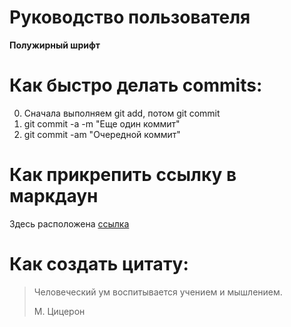 # Руководство пользователя

**Полужирный шрифт**

# Как быстро делать commits:

0. Сначала выполняем git add, потом git commit
1. git commit -a -m "Еще один коммит"
2. git commit -am "Очередной коммит"


# Как прикрепить ссылку в маркдаун
Здесь расположена [ссылка](https://gb.ru/lessons/289857/homework)


# Как создать цитату:

>Человеческий ум воспитывается учением и мышлением.
>
>М. Цицерон
